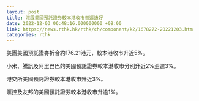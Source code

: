 ```yaml
---
layout: post
title: 港股美國預託證券較本港收市普遍造好
date: 2022-12-03 06:48:16.000000000 +08:00
link: https://news.rthk.hk/rthk/ch/component/k2/1678272-20221203.htm
categories: rthk
---
```


美團美國預託證券折合約176.21港元，較本港收市升近5%。

小米、騰訊及阿里巴巴的美國預託證券較本港收市分別升近2%至逾3%。

港交所美國預託證券較本港收市升近3%。

滙控及友邦的美國預託證券較本港收市升逾1%。
